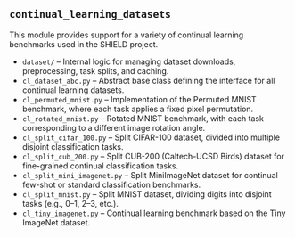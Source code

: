 ## `continual_learning_datasets`

This module provides support for a variety of continual learning benchmarks used in the SHIELD project.

- `dataset/` – Internal logic for managing dataset downloads, preprocessing, task splits, and caching.
- `cl_dataset_abc.py` – Abstract base class defining the interface for all continual learning datasets.
- `cl_permuted_mnist.py` – Implementation of the Permuted MNIST benchmark, where each task applies a fixed pixel permutation.
- `cl_rotated_mnist.py` – Rotated MNIST benchmark, with each task corresponding to a different image rotation angle.
- `cl_split_cifar_100.py` – Split CIFAR-100 dataset, divided into multiple disjoint classification tasks.
- `cl_split_cub_200.py` – Split CUB-200 (Caltech-UCSD Birds) dataset for fine-grained continual classification tasks.
- `cl_split_mini_imagenet.py` – Split MiniImageNet dataset for continual few-shot or standard classification benchmarks.
- `cl_split_mnist.py` – Split MNIST dataset, dividing digits into disjoint tasks (e.g., 0–1, 2–3, etc.).
- `cl_tiny_imagenet.py` – Continual learning benchmark based on the Tiny ImageNet dataset.